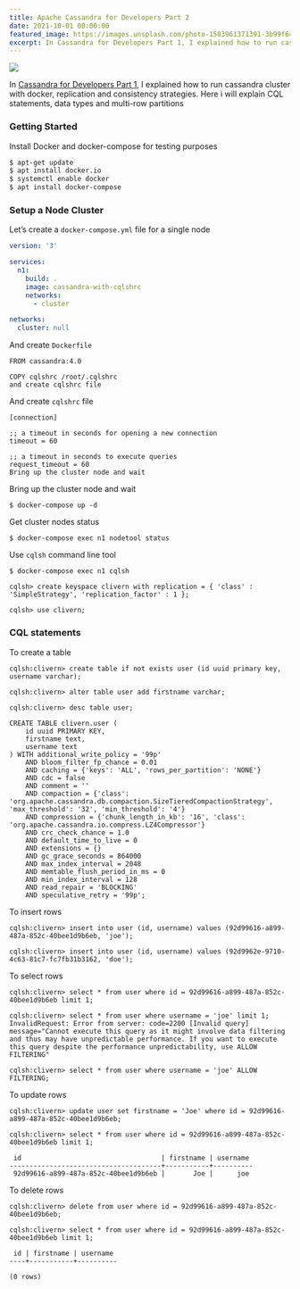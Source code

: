 ```yaml
---
title: Apache Cassandra for Developers Part 2
date: 2021-10-01 00:00:00
featured_image: https://images.unsplash.com/photo-1503961371391-3b99f64f0b0b?q=90&fm=jpg&w=1000&fit=max
excerpt: In Cassandra for Developers Part 1, I explained how to run cassandra cluster with docker, replication and consistency strategies. Here i will explain CQL statements, data types and multi-row partitions
---
```


![](https://images.unsplash.com/photo-1503961371391-3b99f64f0b0b?q=90&fm=jpg&w=1000&fit=max)

In [Cassandra for Developers Part 1](https://clivern.com/apache-cassandra-for-developers-part-1/ "https://clivern.com/apache-cassandra-for-developers-part-1/"), I explained how to run cassandra cluster with docker, replication and consistency strategies. Here i will explain CQL statements, data types and multi-row partitions

### Getting Started

Install Docker and docker-compose for testing purposes

```bash
$ apt-get update
$ apt install docker.io
$ systemctl enable docker
$ apt install docker-compose
```

### Setup a Node Cluster

Let’s create a `docker-compose.yml` file for a single node

```yaml
version: '3'

services:
  n1:
    build: .
    image: cassandra-with-cqlshrc
    networks:
      - cluster

networks:
  cluster: null
```

And create `Dockerfile`

```
FROM cassandra:4.0

COPY cqlshrc /root/.cqlshrc
and create cqlshrc file
```

And create `cqlshrc` file

```
[connection]

;; a timeout in seconds for opening a new connection
timeout = 60

;; a timeout in seconds to execute queries
request_timeout = 60
Bring up the cluster node and wait
```

Bring up the cluster node and wait

```
$ docker-compose up -d
```

Get cluster nodes status

```
$ docker-compose exec n1 nodetool status
```

Use `cqlsh` command line tool

```
$ docker-compose exec n1 cqlsh

cqlsh> create keyspace clivern with replication = { 'class' : 'SimpleStrategy', 'replication_factor' : 1 };

cqlsh> use clivern;
```

### CQL statements

To create a table

```
cqlsh:clivern> create table if not exists user (id uuid primary key, username varchar);

cqlsh:clivern> alter table user add firstname varchar;

cqlsh:clivern> desc table user;

CREATE TABLE clivern.user (
    id uuid PRIMARY KEY,
    firstname text,
    username text
) WITH additional_write_policy = '99p'
    AND bloom_filter_fp_chance = 0.01
    AND caching = {'keys': 'ALL', 'rows_per_partition': 'NONE'}
    AND cdc = false
    AND comment = ''
    AND compaction = {'class': 'org.apache.cassandra.db.compaction.SizeTieredCompactionStrategy', 'max_threshold': '32', 'min_threshold': '4'}
    AND compression = {'chunk_length_in_kb': '16', 'class': 'org.apache.cassandra.io.compress.LZ4Compressor'}
    AND crc_check_chance = 1.0
    AND default_time_to_live = 0
    AND extensions = {}
    AND gc_grace_seconds = 864000
    AND max_index_interval = 2048
    AND memtable_flush_period_in_ms = 0
    AND min_index_interval = 128
    AND read_repair = 'BLOCKING'
    AND speculative_retry = '99p';
```

To insert rows

```
cqlsh:clivern> insert into user (id, username) values (92d99616-a899-487a-852c-40bee1d9b6eb, 'joe');

cqlsh:clivern> insert into user (id, username) values (92d9962e-9710-4c63-81c7-fc7fb31b3162, 'doe');
```

To select rows

```
cqlsh:clivern> select * from user where id = 92d99616-a899-487a-852c-40bee1d9b6eb limit 1;

cqlsh:clivern> select * from user where username = 'joe' limit 1;
InvalidRequest: Error from server: code=2200 [Invalid query] message="Cannot execute this query as it might involve data filtering and thus may have unpredictable performance. If you want to execute this query despite the performance unpredictability, use ALLOW FILTERING"

cqlsh:clivern> select * from user where username = 'joe' ALLOW FILTERING;
```

To update rows

```
cqlsh:clivern> update user set firstname = 'Joe' where id = 92d99616-a899-487a-852c-40bee1d9b6eb;

cqlsh:clivern> select * from user where id = 92d99616-a899-487a-852c-40bee1d9b6eb limit 1;

 id                                   | firstname | username
--------------------------------------+-----------+----------
 92d99616-a899-487a-852c-40bee1d9b6eb |       Joe |      joe
```

To delete rows

```
cqlsh:clivern> delete from user where id = 92d99616-a899-487a-852c-40bee1d9b6eb;

cqlsh:clivern> select * from user where id = 92d99616-a899-487a-852c-40bee1d9b6eb limit 1;

 id | firstname | username
----+-----------+----------

(0 rows)
```
